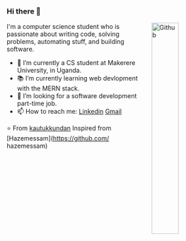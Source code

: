 ### Hi there 👋

<img width="35%" align="right" alt="Github" src="https://user-images.githubusercontent.com/48678280/88862734-4903af80-d201-11ea-968b-9c939d88a37c.gif" />

I'm a computer science student who is passionate about writing code, solving problems, automating stuff, and building software.

- 🔭 I’m currently a CS student at Makerere University, in Uganda.
- 📚 I’m currently learning web devlopment with the MERN stack.
- 👯 I’m looking for a software development part-time job. 
- 📫 How to reach me: [Linkedin](https://www.linkedin.com/in/bubuka-sharif-74156b176/) [Gmail](mailto:sharifbubuka256@gmail.com)

⭐️ From [kautukkundan](https://github.com/kautukkundan)
Inspired from [Hazemessam](https://github.com/ hazemessam)

